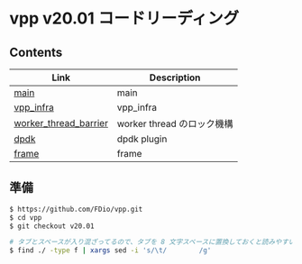 # vpp v20.01 コードリーディング

## Contents

| Link                                              | Description                |
| ------------------------------------------------- | -------------------------- |
| [main](main.md)                                   | main                       |
| [vpp_infra](vpp_infra.md)                         | vpp_infra                  |
| [worker_thread_barrier](worker_thread_barrier.md) | worker thread のロック機構 |
| [dpdk](dpdk.md)                                   | dpdk plugin                |
| [frame](frame.md)                                 | frame                      |

## 準備

```sh
$ https://github.com/FDio/vpp.git
$ cd vpp
$ git checkout v20.01

# タブとスペースが入り混ざってるので、タブを 8 文字スペースに置換しておくと読みやすい
$ find ./ -type f | xargs sed -i 's/\t/        /g'
```

